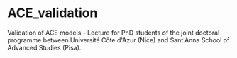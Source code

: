 # ACE_validation
 Validation of ACE models - Lecture for PhD students of the joint doctoral programme between Université Côte d'Azur (Nice) and Sant'Anna School of Advanced Studies (Pisa).
